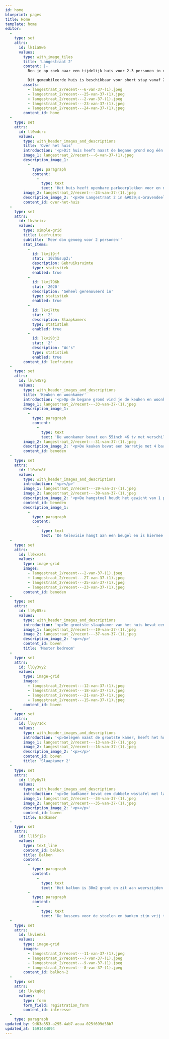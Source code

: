 ```yaml
---
id: home
blueprint: pages
title: Home
template: home
editor:
  -
    type: set
    attrs:
      id: lk1ia8w5
      values:
        type: with_image_tiles
        title: 'Langestraat 2'
        content: |-
          Ben je op zoek naar een tijdelijk huis voor 2-3 personen in de omgeving van Dordrecht / Rotterdam , dan is dit huis in 's-Gravendeel echt wat voor jou! Dit huis komt volledig gemeubileerd vrij voor een periode van maximaal 4 maanden. Ideaal voor expats of als overbrugging naar een ander huis. Het ligt 10 minuten fietsen (of met de auto) van Dordrecht, op het eiland: de Hoeksche waard. De Langestraat 2 in 's-Gravendeel is in het hart van het centrum. Even snel naar de supermarkt? Dat is geen probleem! De Jumbo en Albert Heijn zijn op 1 minuut loopafstand, net als de bushalte en andere winkeltjes. Je kijkt uit op de grote kerk, op de kop van de kreek.

          Dit gemeubileerde huis is beschikbaar voor short stay vanaf 21 augustus 2023 tot en met 21 december 2023.
        assets:
          - langestraat_2/recent---6-van-37-(1).jpeg
          - langestraat_2/recent---25-van-37-(1).jpeg
          - langestraat_2/recent---2-van-37-(1).jpeg
          - langestraat_2/recent---23-van-37-(1).jpeg
          - langestraat_2/recent---24-van-37-(1).jpeg
        content_id: home
  -
    type: set
    attrs:
      id: ll0wdcrc
      values:
        type: with_header_images_and_descriptions
        title: 'Over het huis'
        introduction: '<p>Dit huis heeft naast de begane grond nog één verdieping erboven. Met zo&#039;n 102m2 gebruiksruimte en een totaal oppervlakte van 132m2, is dit ideaal voor 2 personen of een stel met een kind. Het bevat een balkon wat start boven de hal en doorloopt tot en met de fietsenschuur. In de fietsenschuur vind je de wasmachine en droger die vrij te gebruiken zijn.</p><p>Het gehele huis is geïsoleerd en bevat zonnepanelen. Bij normaal gebruik van de voorzieningen is het hierdoor nagenoeg energie-neutraal.</p><blockquote><p><strong>Short Stay prijs voor het gemeubileerde huis: € 1750,- incl. gas/water/licht/internet - p/m</strong></p></blockquote>'
        image_1: langestraat_2/recent---6-van-37-(1).jpeg
        description_image_1:
          -
            type: paragraph
            content:
              -
                type: text
                text: 'Het huis heeft openbare parkeerplekken voor en naast het huis. Deze zijn gratis te gebruiken. '
        image_2: langestraat_2/recent---24-van-37-(1).jpeg
        description_image_2: '<p>De Langestraat 2 in &#039;s-Gravendeel ligt in het centrum, je kijkt hierbij uit op de grote kerk en ligt op steenworp afstand van verschillende supermarkten, Voorwinden en de Kreek.</p>'
        content_id: over-het-huis
  -
    type: set
    attrs:
      id: lkvhrixz
      values:
        type: simple-grid
        title: Leefruimte
        subtitle: 'Meer dan genoeg voor 2 personen!'
        stat_items:
          -
            id: lkvi19jf
            stat: '102m&sup2;'
            description: Gebruiksruimte
            type: statistiek
            enabled: true
          -
            id: lkvi796h
            stat: '2020'
            description: 'Geheel gerenoveerd in'
            type: statistiek
            enabled: true
          -
            id: lkvi7ttu
            stat: '2'
            description: Slaapkamers
            type: statistiek
            enabled: true
          -
            id: lkvi93j2
            stat: '2'
            description: "Wc's"
            type: statistiek
            enabled: true
        content_id: leefruimte
  -
    type: set
    attrs:
      id: lkvh457g
      values:
        type: with_header_images_and_descriptions
        title: 'Keuken en woonkamer'
        introduction: '<p>Op de begane grond vind je de keuken en woonkamer. Deze zijn aangrenzend en worden deels gescheiden met een barretje. De gehele begane grond bevat een ruimte van 67m2.</p>'
        image_1: langestraat_2/recent---33-van-37-(1).jpeg
        description_image_1:
          -
            type: paragraph
            content:
              -
                type: text
                text: 'De woonkamer bevat een 55inch 4K tv met verschillende beschikbare apps als: NPO, Videoland, Netflix, Pathé thuis, Disney+, NLZiet etc. In de woonkamer vind je naast de televisie ook de eetkamertafel, zit hangmat en verschillende kasten om spullen in op te bergen. De gordijnen zijn daarbij naar eigen wens en hoogte in te stellen.'
        image_2: langestraat_2/recent---31-van-37-(1).jpeg
        description_image_2: '<p>De keuken bevat een barretje met 4 barkrukken. Ook kun je hier de potten, pannen en ander kookgerei vinden. Naast de standaard potten, pannen, borden, glazen en mokken, bevat de keuken ook:</p><p>6 pits gasfornuis, vaatwasser, koelkast &amp; vriezer, koffiezetapparaat, waterkoker, broodrooster, oven en magnetron.</p>'
        content_id: beneden
  -
    type: set
    attrs:
      id: ll0wfm8f
      values:
        type: with_header_images_and_descriptions
        introduction: '<p></p>'
        image_1: langestraat_2/recent---29-van-37-(1).jpeg
        image_2: langestraat_2/recent---30-van-37-(1).jpeg
        description_image_2: '<p>De hangstoel houdt het gewicht van 1 persoon en is de ideale plek om een film te kijken of een boek te lezen.</p>'
        content_id: beneden
        description_image_1:
          -
            type: paragraph
            content:
              -
                type: text
                text: 'De televisie hangt aan een beugel en is hiermee alle kanten op te draaien. Aan de eetkamertafel staan 4 stoelen, tevens zijn er 2 extra stoelen te vinden in de schuur.'
  -
    type: set
    attrs:
      id: ll0xvz4s
      values:
        type: image-grid
        images:
          - langestraat_2/recent---2-van-37-(1).jpeg
          - langestraat_2/recent---27-van-37-(1).jpeg
          - langestraat_2/recent---25-van-37-(1).jpeg
          - langestraat_2/recent---23-van-37-(1).jpeg
        content_id: beneden
  -
    type: set
    attrs:
      id: ll0y05zc
      values:
        type: with_header_images_and_descriptions
        introduction: '<p>De grootste slaapkamer van het huis bevat een tweepersoonsbed en een dubbele IKEA PAX-kast. In de kast vind je verschillende planken, lades en een gedeelte om kleding op te hangen aan kledinghangers.</p><p>Ook bevat deze kamer een plafond ventilator met lamp. De ventilator en lamp zijn beiden met een timer in te stellen. De gehele bovenverdieping heeft draai-/kiepramen.</p><p>Schuin tegenover de slaapkamer, vind je de wc van de bovenverdieping. Aan de andere kant, boven de trap, hangen nog 2 kasten aan het plafond waar overige kleding en spullen opgeborgen kunnen worden.</p><p>De bovenverdieping bevat een gebruiksruimte van 35m2.</p>'
        image_1: langestraat_2/recent---19-van-37-(1).jpeg
        image_2: langestraat_2/recent---37-van-37-(1).jpeg
        description_image_2: '<p></p>'
        content_id: boven
        title: 'Master bedroom'
  -
    type: set
    attrs:
      id: ll0y3vy2
      values:
        type: image-grid
        images:
          - langestraat_2/recent---12-van-37-(1).jpeg
          - langestraat_2/recent---18-van-37-(1).jpeg
          - langestraat_2/recent---21-van-37-(1).jpeg
          - langestraat_2/recent---15-van-37-(1).jpeg
        content_id: boven
  -
    type: set
    attrs:
      id: ll0y71dx
      values:
        type: with_header_images_and_descriptions
        introduction: '<p>Gelegen naast de grootste kamer, heeft het huis ook een kleinere slaapkamer. Deze slaapkamer bevat een bureau, bureaustoelen, éénpersoonsbed en een smalle kast in de muur. Je kunt deze kamer hierdoor ook goed inzetten als thuiswerkplek.</p>'
        image_1: langestraat_2/recent---13-van-37-(1).jpeg
        image_2: langestraat_2/recent---16-van-37-(1).jpeg
        description_image_2: '<p></p>'
        content_id: boven
        title: 'Slaapkamer 2'
  -
    type: set
    attrs:
      id: ll0y8y7t
      values:
        type: with_header_images_and_descriptions
        introduction: '<p>De badkamer bevat een dubbele wastafel met lades, een hoge, smalle hangkast en een staande vakkenkast. In de hoek van de badkamer vind je de douchecabine met een regendouche douchekop en een hand douchekop.</p>'
        image_1: langestraat_2/recent---34-van-37-(1).jpeg
        image_2: langestraat_2/recent---35-van-37-(1).jpeg
        description_image_2: '<p></p>'
        content_id: boven
        title: Badkamer
  -
    type: set
    attrs:
      id: ll16fj2s
      values:
        type: text_line
        content_id: balkon
        title: Balkon
        content:
          -
            type: paragraph
            content:
              -
                type: text
                text: 'Het balkon is 30m2 groot en zit aan weerszijden van het huis. Deze is te bereiken met een kort paadje waar je via een deur op de eerste verdieping op komt. Het balkon heeft een barretje met hoge stoelen aan de linkerkant van het huis, in combinatie met ligstoelen. De rechterkant bevat twee banken. Aan weerszijden vind je meerdere stopcontacten en een lichtsnoer.'
          -
            type: paragraph
            content:
              -
                type: text
                text: 'De kussens voor de stoelen en banken zijn vrij te gebruiken en liggen in de kast in de hal op de eerste verdieping.'
  -
    type: set
    attrs:
      id: lkvienxi
      values:
        type: image-grid
        images:
          - langestraat_2/recent---11-van-37-(1).jpeg
          - langestraat_2/recent---7-van-37-(1).jpeg
          - langestraat_2/recent---9-van-37-(1).jpeg
          - langestraat_2/recent---8-van-37-(1).jpeg
        content_id: balkon-2
  -
    type: set
    attrs:
      id: lkvkq8oj
      values:
        type: form
        form_field: registration_form
        content_id: interesse
  -
    type: paragraph
updated_by: 9d63a353-a295-4ab7-acaa-025f699d58b7
updated_at: 1691484094
---
```

